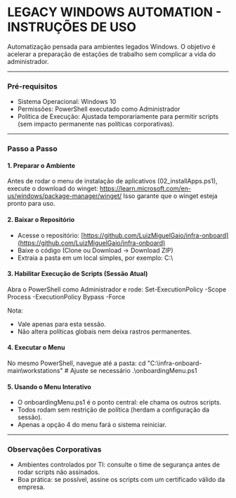 # LEGACY WINDOWS AUTOMATION - INSTRUÇÕES DE USO

Automatização pensada para ambientes legados Windows. O objetivo é acelerar a preparação de estações de trabalho sem complicar a vida do administrador.

---

### Pré-requisitos

* Sistema Operacional: Windows 10
* Permissões: PowerShell executado como Administrador
* Política de Execução: Ajustada temporariamente para permitir scripts (sem impacto permanente nas políticas corporativas).

---

### Passo a Passo

#### 1. Preparar o Ambiente

Antes de rodar o menu de instalação de aplicativos (02\_installApps.ps1), execute o download do winget:
https://learn.microsoft.com/en-us/windows/package-manager/winget/ 
Isso garante que o winget esteja pronto para uso.

#### 2. Baixar o Repositório

* Acesse o repositório: [https://github.com/LuizMiguelGaio/infra-onboard](https://github.com/LuizMiguelGaio/infra-onboard)
* Baixe o código (Clone ou Download → Download ZIP)
* Extraia a pasta em um local simples, por exemplo: C:\\

#### 3. Habilitar Execução de Scripts (Sessão Atual)

Abra o PowerShell como Administrador e rode:
Set-ExecutionPolicy -Scope Process -ExecutionPolicy Bypass -Force

Nota:

* Vale apenas para esta sessão.
* Não altera políticas globais nem deixa rastros permanentes.

#### 4. Executar o Menu

No mesmo PowerShell, navegue até a pasta:
cd "C:\infra-onboard-main\workstations"  # Ajuste se necessário
.\onboardingMenu.ps1

#### 5. Usando o Menu Interativo

* O onboardingMenu.ps1 é o ponto central: ele chama os outros scripts.
* Todos rodam sem restrição de política (herdam a configuração da sessão).
* Apenas a opção 4 do menu fará o sistema reiniciar.

---

### Observações Corporativas

* Ambientes controlados por TI: consulte o time de segurança antes de rodar scripts não assinados.
* Boa prática: se possível, assine os scripts com um certificado válido da empresa.

